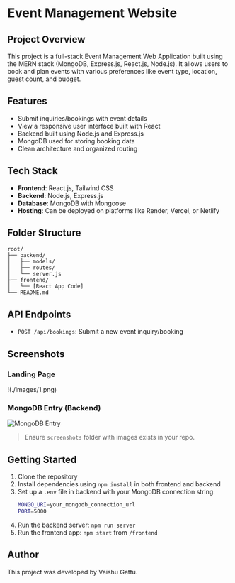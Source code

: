 
# Event Management Website

## Project Overview

This project is a full-stack Event Management Web Application built using the MERN stack (MongoDB, Express.js, React.js, Node.js). It allows users to book and plan events with various preferences like event type, location, guest count, and budget.

## Features

- Submit inquiries/bookings with event details
- View a responsive user interface built with React
- Backend built using Node.js and Express.js
- MongoDB used for storing booking data
- Clean architecture and organized routing

## Tech Stack

- **Frontend**: React.js, Tailwind CSS
- **Backend**: Node.js, Express.js
- **Database**: MongoDB with Mongoose
- **Hosting**: Can be deployed on platforms like Render, Vercel, or Netlify

## Folder Structure

```
root/
├── backend/
│   ├── models/
│   ├── routes/
│   └── server.js
├── frontend/
│   └── [React App Code]
└── README.md
```

## API Endpoints

- `POST /api/bookings`: Submit a new event inquiry/booking

## Screenshots

### Landing Page
!(./images/1.png)

### MongoDB Entry (Backend)
![MongoDB Entry](./screenshots/mongodb-entry.png)

> Ensure `screenshots` folder with images exists in your repo.

## Getting Started

1. Clone the repository
2. Install dependencies using `npm install` in both frontend and backend
3. Set up a `.env` file in backend with your MongoDB connection string:
   ```bash
   MONGO_URI=your_mongodb_connection_url
   PORT=5000
   ```
4. Run the backend server: `npm run server`
5. Run the frontend app: `npm start` from `/frontend`

## Author

This project was developed by Vaishu Gattu.
